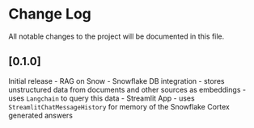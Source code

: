 # Change Log

All notable changes to the project will be documented in this file.

## [0.1.0]
Initial release
    - RAG on Snow
        - Snowflake DB integration
            - stores unstructured data from documents and other sources as embeddings
            - uses `Langchain` to query this data
    - Streamlit App
        - uses `StreamlitChatMessageHistory` for memory of the Snowflake Cortex generated answers
